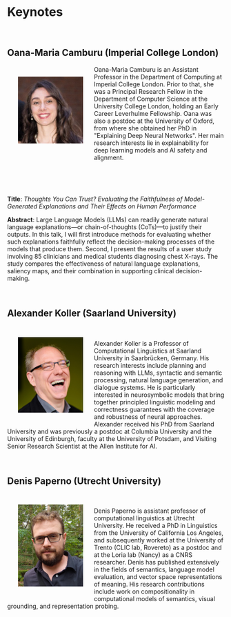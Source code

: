 Keynotes
====

<br>

Oana-Maria Camburu (Imperial College London)
----
<img style="display: block;margin: 25px;max-width: 30%;" src="photos/OMCamburu.png" align="left">

Oana-Maria Camburu is an Assistant Professor in the Department of Computing at Imperial College London. Prior to that, she was a Principal Research Fellow in the Department of Computer Science at the University College London, holding an Early Career Leverhulme Fellowship. Oana was also a postdoc at the University of Oxford, from where she obtained her PhD in "Explaining Deep Neural Networks". Her main research interests lie in explainability for deep learning models and AI safety and alignment. 

<br>
<br>
<br>

**Title**: _Thoughts You Can Trust? Evaluating the Faithfulness of  Model-Generated Explanations and Their Effects on Human Performance_

**Abstract**: Large Language Models (LLMs) can readily generate natural language explanations—or chain-of-thoughts (CoTs)—to justify their outputs. In this talk, I will first introduce methods for evaluating whether such explanations faithfully reflect the decision-making processes of the models that produce them. Second, I present the results of a user study involving 85 clinicians and medical students diagnosing chest X-rays. The study compares the effectiveness of natural language explanations, saliency maps, and their combination in supporting clinical decision-making.


<br>

Alexander Koller (Saarland University)
----

<div>
<img style="display: block;margin: 25px;max-width: 30%;" src="photos/koller-small.jpeg" align="left">
<br>

Alexander Koller is a Professor of Computational Linguistics at
Saarland University in Saarbrücken, Germany. His research interests
include planning and reasoning with LLMs, syntactic and semantic
processing, natural language generation, and dialogue systems. He is
particularly interested in neurosymbolic models that bring together
principled linguistic modeling and correctness guarantees with the
coverage and robustness of neural approaches. Alexander received his
PhD from Saarland University and was previously a postdoc at Columbia
University and the University of Edinburgh, faculty at the University
of Potsdam, and Visiting Senior Research Scientist at the Allen
Institute for AI.
</div>



<br>

Denis Paperno (Utrecht University)
---

<div>
<img style="display: block;margin: 25px;max-width: 30%;" src="photos/denis_on_green.jpg" align="left">
<br>

Denis Paperno is assistant professor of computational linguistics at Utrecht University. He received a PhD in Linguistics from the University of California Los Angeles, and subsequently worked at the University of Trento (CLIC lab, Rovereto) as a postdoc and at the Loria lab (Nancy) as a CNRS researcher. Denis has published extensively in the fields of semantics, language model evaluation, and vector space representations of meaning. His research contributions include work on compositionality in computational models of semantics, visual grounding, and representation probing.
</div>


<br>
<br>
<br>



